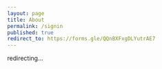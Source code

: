 ```yaml
---
layout: page
title: About
permalink: /signin
published: true
redirect_to: https://forms.gle/QQnBXFxgDLYutrAE7
---
```


redirecting...
